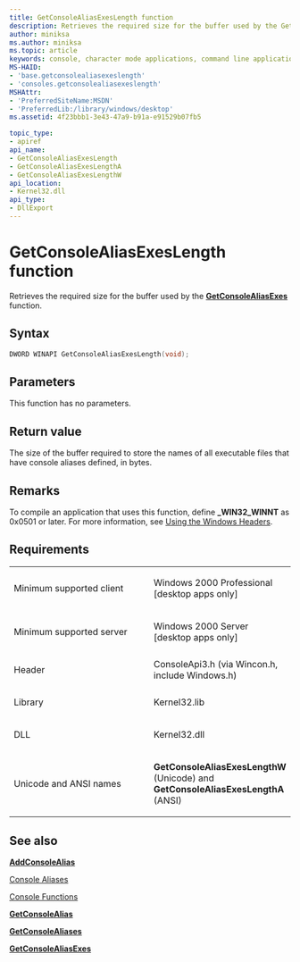 ```yaml
---
title: GetConsoleAliasExesLength function
description: Retrieves the required size for the buffer used by the GetConsoleAliasExes function.
author: miniksa
ms.author: miniksa
ms.topic: article
keywords: console, character mode applications, command line applications, terminal applications, console api
MS-HAID:
- 'base.getconsolealiasexeslength'
- 'consoles.getconsolealiasexeslength'
MSHAttr:
- 'PreferredSiteName:MSDN'
- 'PreferredLib:/library/windows/desktop'
ms.assetid: 4f23bbb1-3e43-47a9-b91a-e91529b07fb5

topic_type:
- apiref
api_name:
- GetConsoleAliasExesLength
- GetConsoleAliasExesLengthA
- GetConsoleAliasExesLengthW
api_location:
- Kernel32.dll
api_type:
- DllExport
---
```


# GetConsoleAliasExesLength function


Retrieves the required size for the buffer used by the [**GetConsoleAliasExes**](getconsolealiasexes.md) function.

Syntax
------

```C
DWORD WINAPI GetConsoleAliasExesLength(void);
```

Parameters
----------

This function has no parameters.

Return value
------------

The size of the buffer required to store the names of all executable files that have console aliases defined, in bytes.

Remarks
-------

To compile an application that uses this function, define **\_WIN32\_WINNT** as 0x0501 or later. For more information, see [Using the Windows Headers](https://msdn.microsoft.com/library/windows/desktop/aa383745).

Requirements
------------

<table>
<colgroup>
<col width="50%" />
<col width="50%" />
</colgroup>
<tbody>
<tr class="odd">
<td><p>Minimum supported client</p></td>
<td><p>Windows 2000 Professional [desktop apps only]</p></td>
</tr>
<tr class="even">
<td><p>Minimum supported server</p></td>
<td><p>Windows 2000 Server [desktop apps only]</p></td>
</tr>
<tr class="odd">
<td><p>Header</p></td>
<td>ConsoleApi3.h (via Wincon.h, include Windows.h)</td>
</tr>
<tr class="even">
<td><p>Library</p></td>
<td>Kernel32.lib</td>
</tr>
<tr class="odd">
<td><p>DLL</p></td>
<td>Kernel32.dll</td>
</tr>
<tr class="even">
<td><p>Unicode and ANSI names</p></td>
<td><p><strong>GetConsoleAliasExesLengthW</strong> (Unicode) and <strong>GetConsoleAliasExesLengthA</strong> (ANSI)</p></td>
</tr>
<tr class="odd">
</tr>
<tr class="even">
</tr>
<tr class="odd">
</tr>
<tr class="even">
</tr>
</tbody>
</table>

## <span id="see_also"></span>See also


[**AddConsoleAlias**](addconsolealias.md)

[Console Aliases](console-aliases.md)

[Console Functions](console-functions.md)

[**GetConsoleAlias**](getconsolealias.md)

[**GetConsoleAliases**](getconsolealiases.md)

[**GetConsoleAliasExes**](getconsolealiasexes.md)

 

 




